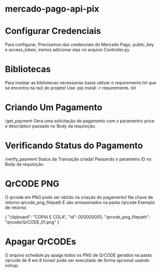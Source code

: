 # mercado-pago-api-pix

# Configurar Credenciais

Para configurar, Precisamos das credenciais do Mercado Pago, public_key e access_token, iremos adicionar elas no arquivo Controller.py.

# Bibliotecas

Para instalar as bibliotecas necessarias basta utilizar o requirements.txt que se encontra na raiz do projeto! Use: pip install -r requirements. txt

# Criando Um Pagamento
/get_payment Gera uma solicitação de pagamento com o paramentro price e description passado no Body da requisição.

# Verificando Status do Pagamento
/verify_payment Status da Transação criada! Passando o parametro ID no Body da requisição.

# QrCODE PNG
O qrcode em PNG pode ser obtido na criação do pagamento! Na chave de retorno qrcode_png_filepath É são armazenados na pasta /qrcode
Exemplo de retorno:


{
  "clipboard": "COPIA E COLA",
  "id": 000000000,
  "qrcode_png_filepath": "qrcode/QrCODE_01.png"
}

# Apagar QrCODEs
O arquivo schedule.py apaga todos os PNG de QrCODE gerados na pasta /qrcode de 8 em 8 horas! pode ser executado de forma opcional usando nohup.
